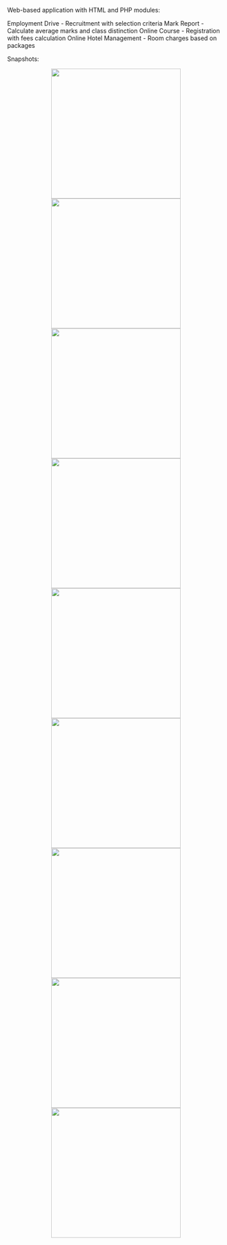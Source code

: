 Web-based application with HTML and PHP modules:

Employment Drive - Recruitment with selection criteria
Mark Report - Calculate average marks and class distinction
Online Course - Registration with fees calculation
Online Hotel Management - Room charges based on packages

Snapshots:
<center>
<img src="https://github.com/jayasuryard31/WebApp-Recruit-Mark-Course-Hotel/assets/92865629/34f91627-846a-4cc4-88b5-091344907b5b" width="300">
<br>
<img src="https://github.com/jayasuryard31/WebApp-Recruit-Mark-Course-Hotel/assets/92865629/d9c1ddfb-a6d9-45f2-8927-09c3705116c1" width="300">
<img src="https://github.com/jayasuryard31/WebApp-Recruit-Mark-Course-Hotel/assets/92865629/e37f7283-f7c3-4f09-9a46-2a1d5bdc9376" width="300">
<img src="https://github.com/jayasuryard31/WebApp-Recruit-Mark-Course-Hotel/assets/92865629/81e3905d-1045-450b-a9b9-8b062bd876a3" width="300">
<img src="https://github.com/jayasuryard31/WebApp-Recruit-Mark-Course-Hotel/assets/92865629/a45c55bc-e4b7-4c6f-9843-922a642ec615" width="300">
<img src="https://github.com/jayasuryard31/WebApp-Recruit-Mark-Course-Hotel/assets/92865629/c140d801-ce06-49e1-898f-ece7cce2d956" width="300">
<img src="https://github.com/jayasuryard31/WebApp-Recruit-Mark-Course-Hotel/assets/92865629/a7ea09d5-ca5e-40d5-9873-7dadea40cc70" width="300">
<img src="https://github.com/jayasuryard31/WebApp-Recruit-Mark-Course-Hotel/assets/92865629/daa352f8-364d-43e7-8fea-2c6415d3d41d" width="300">
<img src="https://github.com/jayasuryard31/WebApp-Recruit-Mark-Course-Hotel/assets/92865629/cf462e3e-5908-4105-b0bd-5c8cd417c044" width="300">
</center>

